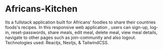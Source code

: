 # Africans-Kitchen
Its a fullstack application built for Africans' foodies to share their countries foods's recipes. In this responsive web application , users can sign-up, log-in, reset-passwords, share meals, edit meal, delete meal, view meal details, navigate to other pages such as join-community and also logout. Technologies used: Reactjs, Nextjs,  &amp; TailwindCSS.
